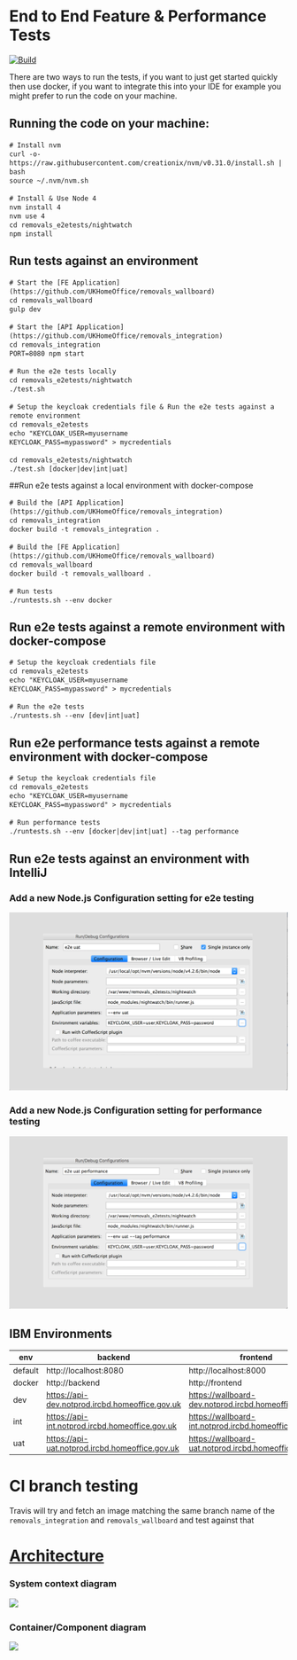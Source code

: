 # End to End Feature & Performance Tests

[![Build](https://travis-ci.org/UKHomeOffice/removals_e2etests.png)](https://travis-ci.org/UKHomeOffice/removals_e2etests)

There are two ways to run the tests, if you want to just get started quickly then use docker, if you want to integrate this into your IDE for example you might prefer to run the code on your machine.

## Running the code on your machine:
```shell
# Install nvm
curl -o- https://raw.githubusercontent.com/creationix/nvm/v0.31.0/install.sh | bash
source ~/.nvm/nvm.sh

# Install & Use Node 4
nvm install 4
nvm use 4
cd removals_e2etests/nightwatch
npm install
```

## Run tests against an environment
```shell
# Start the [FE Application] (https://github.com/UKHomeOffice/removals_wallboard)
cd removals_wallboard
gulp dev

# Start the [API Application] (https://github.com/UKHomeOffice/removals_integration)
cd removals_integration
PORT=8080 npm start

# Run the e2e tests locally
cd removals_e2etests/nightwatch
./test.sh

# Setup the keycloak credentials file & Run the e2e tests against a remote environment
cd removals_e2etests
echo "KEYCLOAK_USER=myusername
KEYCLOAK_PASS=mypassword" > mycredentials

cd removals_e2etests/nightwatch
./test.sh [docker|dev|int|uat]
```

##Run e2e tests against a local environment with docker-compose
```shell
# Build the [API Application] (https://github.com/UKHomeOffice/removals_integration)
cd removals_integration
docker build -t removals_integration .

# Build the [FE Application] (https://github.com/UKHomeOffice/removals_wallboard)
cd removals_wallboard
docker build -t removals_wallboard .

# Run tests
./runtests.sh --env docker
```

## Run e2e tests against a remote environment with docker-compose
```shell
# Setup the keycloak credentials file
cd removals_e2etests
echo "KEYCLOAK_USER=myusername
KEYCLOAK_PASS=mypassword" > mycredentials

# Run the e2e tests
./runtests.sh --env [dev|int|uat]
```

## Run e2e performance tests against a remote environment with docker-compose
```shell
# Setup the keycloak credentials file
cd removals_e2etests
echo "KEYCLOAK_USER=myusername
KEYCLOAK_PASS=mypassword" > mycredentials

# Run performance tests
./runtests.sh --env [docker|dev|int|uat] --tag performance
```

## Run e2e tests against an environment with IntelliJ
### Add a new Node.js Configuration setting for e2e testing
![Run e2e tests against an environment with IntelliJ](images/intellij_settings_to_run_e2etests.png)
### Add a new Node.js Configuration setting for performance testing
![Run e2e performance tests against an environment with IntelliJ](./images/intellij_settings_to_run_e2e_performance_tests.png)

## IBM Environments
| env | backend | frontend |
| --- | ------- | -------- |
| default | http://localhost:8080 | http://localhost:8000 |
| docker | http://backend | http://frontend |
| dev | https://api-dev.notprod.ircbd.homeoffice.gov.uk | https://wallboard-dev.notprod.ircbd.homeoffice.gov.uk |
| int | https://api-int.notprod.ircbd.homeoffice.gov.uk | https://wallboard-int.notprod.ircbd.homeoffice.gov.uk |
| uat | https://api-uat.notprod.ircbd.homeoffice.gov.uk | https://wallboard-uat.notprod.ircbd.homeoffice.gov.uk |

# CI branch testing
Travis will try and fetch an image matching the same branch name of the `removals_integration` and `removals_wallboard` and test against that

# [Architecture](http://static.codingthearchitecture.com/c4.pdf)
### System context diagram
![](https://www.lucidchart.com/publicSegments/view/45d8442c-ddf5-4a3c-861c-75d533ce4062/image.png)
### Container/Component diagram
![](https://www.lucidchart.com/publicSegments/view/f2fc4afe-a8cd-4f7e-8408-e583f5d5a235/image.png)
